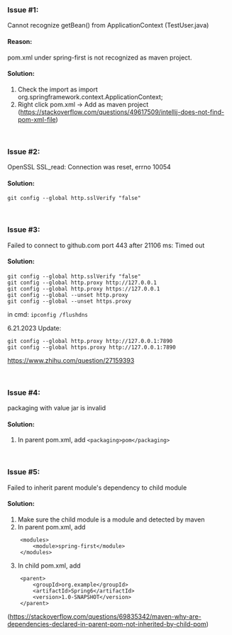 ### Issue #1:
Cannot recognize getBean() from ApplicationContext (TestUser.java)

#### Reason:
pom.xml under spring-first is not recognized as maven project.

#### Solution:
1. Check the import as import org.springframework.context.ApplicationContext;
2. Right click pom.xml -> Add as maven project (https://stackoverflow.com/questions/49617509/intellij-does-not-find-pom-xml-file)

&emsp;

### Issue #2:
OpenSSL SSL_read: Connection was reset, errno 10054

#### Solution:
```git config --global http.sslVerify "false"```

&emsp;

### Issue #3:
Failed to connect to github.com port 443 after 21106 ms: Timed out

#### Solution:
```
git config --global http.sslVerify "false"
git config --global http.proxy http://127.0.0.1
git config --global http.proxy https://127.0.0.1
git config --global --unset http.proxy
git config --global --unset https.proxy
```

in cmd:
```ipconfig /flushdns```

6.21.2023 Update:
```
git config --global http.proxy http://127.0.0.1:7890
git config --global https.proxy http://127.0.0.1:7890
``` 
https://www.zhihu.com/question/27159393

&emsp;

### Issue #4:
packaging with value jar is invalid

#### Solution:
1. In parent pom.xml, add ```<packaging>pom</packaging>```

&emsp;

### Issue #5:
Failed to inherit parent module's dependency to child module

#### Solution:
1. Make sure the child module is a module and detected by maven
2. In parent pom.xml, add 
```     
    <modules>
        <module>spring-first</module>
    </modules>
```
3. In child pom.xml, add
```
    <parent>
        <groupId>org.example</groupId>
        <artifactId>Spring6</artifactId>
        <version>1.0-SNAPSHOT</version>
    </parent>
```
(https://stackoverflow.com/questions/69835342/maven-why-are-dependencies-declared-in-parent-pom-not-inherited-by-child-pom)